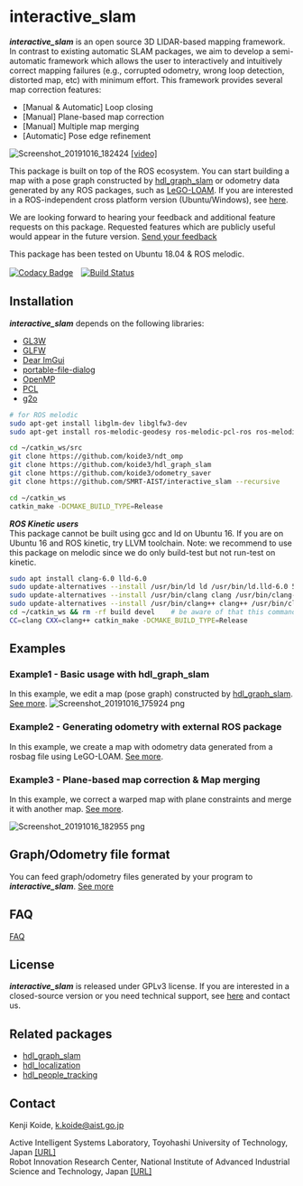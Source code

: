 # interactive_slam
***interactive_slam*** is an open source 3D LIDAR-based mapping framework. In contrast to existing automatic SLAM packages, we aim to develop a semi-automatic framework which allows the user to interactively and intuitively correct mapping failures (e.g., corrupted odometry, wrong loop detection, distorted map, etc) with minimum effort. This framework provides several map correction features:
  - [Manual & Automatic] Loop closing
  - [Manual] Plane-based map correction
  - [Manual] Multiple map merging
  - [Automatic] Pose edge refinement


![Screenshot_20191016_182424](https://user-images.githubusercontent.com/31344317/66906208-3f2e0880-f042-11e9-8366-c178f9c00b65.png)
[[video]](https://youtu.be/KKG95xMVTas)


This package is built on top of the ROS ecosystem. You can start building a map with a pose graph constructed by [hdl_graph_slam](https://github.com/koide3/hdl_graph_slam) or odometry data generated by any ROS packages, such as [LeGO-LOAM](https://github.com/RobustFieldAutonomyLab/LeGO-LOAM). If you are interested in a ROS-independent cross platform version (Ubuntu/Windows), see [here](https://github.com/koide3/interactive_slam/wiki/Closed-source-version).

We are looking forward to hearing your feedback and additional feature requests on this package. Requested features which are publicly useful would appear in the future version. [Send your feedback](https://docs.google.com/forms/d/1Qp1YA1XNX7qecNqZ--5T-40Qi5jnC-ayre1bNx89uIs)

This package has been tested on Ubuntu 18.04 & ROS melodic.

[![Codacy Badge](https://api.codacy.com/project/badge/Grade/294925db25014c2ba6698cb2841de365)](https://www.codacy.com/manual/koide3/interactive_slam?utm_source=github.com&amp;utm_medium=referral&amp;utm_content=koide3/interactive_slam&amp;utm_campaign=Badge_Grade)　[![Build Status](https://travis-ci.org/SMRT-AIST/interactive_slam.svg?branch=master)](https://travis-ci.org/SMRT-AIST/interactive_slam)

## Installation
***interactive_slam*** depends on the following libraries:

  - [GL3W](https://github.com/skaslev/gl3w)
  - [GLFW](https://www.glfw.org/)
  - [Dear ImGui](https://github.com/ocornut/imgui)
  - [portable-file-dialog](portable-file-dialog)
  - [OpenMP](https://www.openmp.org/)
  - [PCL](https://github.com/skaslev/gl3w)
  - [g2o](https://github.com/RainerKuemmerle/g2o)


```bash
# for ROS melodic
sudo apt-get install libglm-dev libglfw3-dev
sudo apt-get install ros-melodic-geodesy ros-melodic-pcl-ros ros-melodic-nmea-msgs ros-melodic-libg2o
```

```bash
cd ~/catkin_ws/src
git clone https://github.com/koide3/ndt_omp
git clone https://github.com/koide3/hdl_graph_slam
git clone https://github.com/koide3/odometry_saver
git clone https://github.com/SMRT-AIST/interactive_slam --recursive

cd ~/catkin_ws
catkin_make -DCMAKE_BUILD_TYPE=Release
```

***ROS Kinetic users***  
This package cannot be built using gcc and ld on Ubuntu 16. If you are on Ubuntu 16 and ROS kinetic, try LLVM toolchain. Note: we recommend to use this package on melodic since we do only build-test but not run-test on kinetic.

```bash
sudo apt install clang-6.0 lld-6.0
sudo update-alternatives --install /usr/bin/ld ld /usr/bin/ld.lld-6.0 50
sudo update-alternatives --install /usr/bin/clang clang /usr/bin/clang-6.0 50
sudo update-alternatives --install /usr/bin/clang++ clang++ /usr/bin/clang++-6.0 50
cd ~/catkin_ws && rm -rf build devel    # be aware of that this command removes build and devel directories
CC=clang CXX=clang++ catkin_make -DCMAKE_BUILD_TYPE=Release
```

## Examples

### Example1 - Basic usage with hdl_graph_slam

In this example, we edit a map (pose graph) constructed by [hdl_graph_slam](https://github.com/koide3/hdl_graph_slam).  [See more](https://github.com/koide3/interactive_slam/wiki/Example1).
![Screenshot_20191016_175924 png](https://user-images.githubusercontent.com/31344317/66904272-c11c3280-f03e-11e9-9420-078d75c5c0e9.jpg)

### Example2 - Generating odometry with external ROS package

In this example, we create a map with odometry data generated from a rosbag file using LeGO-LOAM. [See more](https://github.com/koide3/interactive_slam/wiki/Example2).

### Example3 - Plane-based map correction & Map merging

In this example, we correct a warped map with plane constraints and merge it with another map. [See more](https://github.com/koide3/interactive_slam/wiki/Example3).

![Screenshot_20191016_182955 png](https://user-images.githubusercontent.com/31344317/66906642-fe82bf00-f042-11e9-9373-f810337f4d97.jpg)

## Graph/Odometry file format

You can feed graph/odometry files generated by your program to ***interactive_slam***. [See more](https://github.com/koide3/interactive_slam/wiki/Format)

## FAQ

[FAQ](https://github.com/koide3/interactive_slam/wiki/FAQ)

## License
***interactive_slam*** is released under GPLv3 license. If you are interested in a closed-source version or you need technical support, see [here](https://github.com/koide3/interactive_slam/wiki/Closed-source-version) and contact us.

## Related packages

- [hdl_graph_slam](https://github.com/koide3/hdl_graph_slam)
- [hdl_localization](https://github.com/koide3/hdl_localization)
- [hdl_people_tracking](https://github.com/koide3/hdl_people_tracking)

## Contact
Kenji Koide, k.koide@aist.go.jp

Active Intelligent Systems Laboratory, Toyohashi University of Technology, Japan [\[URL\]](http://www.aisl.cs.tut.ac.jp)  
Robot Innovation Research Center, National Institute of Advanced Industrial Science and Technology, Japan  [\[URL\]](https://unit.aist.go.jp/rirc/en/team/smart_mobility.html)
